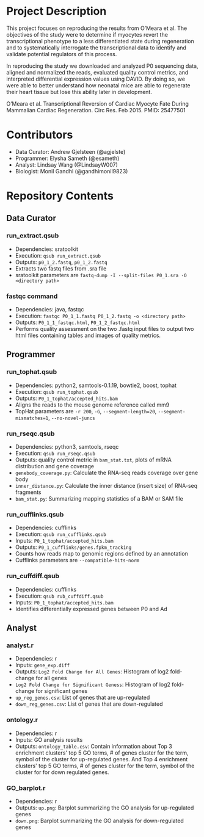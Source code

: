 # Project Description
This project focuses on reproducing the results from O’Meara et al. The objectives of the study were to determine if myocytes revert the transcriptional phenotype to a less differentiated state during regeneration and to systematically interrogate the transcriptional data to identify and validate potential regulators of this process.

In reproducing the study we downloaded and analyzed P0 sequencing data, aligned and normalized the reads, evaluated quality control metrics, and interpreted differential expression values using DAVID. By doing so, we were able to better understand how neonatal mice are able to regenerate their heart tissue but lose this ability later in development.

O’Meara et al. Transcriptional Reversion of Cardiac Myocyte Fate During Mammalian Cardiac Regeneration. Circ Res. Feb 2015. PMID: 25477501

# Contributors
* Data Curator: Andrew Gjelsteen (@agjelste)
* Programmer: Elysha Sameth (@esameth)
* Analyst: Lindsay Wang (@LindsayW007)
* Biologist: Monil Gandhi (@gandhimonil9823)

# Repository Contents
## Data Curator
### run_extract.qsub
* Dependencies: sratoolkit
* Execution: `qsub run_extract.qsub`
* Outputs: `p0_1_2.fastq`, `p0_1_2.fastq`
* Extracts two fastq files from .sra file
* sratoolkit parameters are `fastq-dump -I --split-files P0_1.sra -O <directory path>`

### fastqc command
* Dependencies: java, fastqc
* Execution: `fastqc P0_1_1.fastq P0_1_2.fastq -o <directory path>`
* Outputs: `P0_1_1_fastqc.html`, `P0_1_2_fastqc.html`
* Performs quality assessment on the two .fastq input files to output two html files containing tables and images of quality metrics.

## Programmer
### run_tophat.qsub
* Dependencies: python2, samtools-0.1.19, bowtie2, boost, tophat
* Execution: `qsub run_tophat.qsub`
* Outputs: `P0_1_tophat/accepted_hits.bam`
* Aligns the reads to the mouse genome reference called mm9
* TopHat parameters are `-r 200`, `-G`, `--segment-length=20`, `--segment-mismatches=1`, `--no-novel-juncs`

### run_rseqc.qsub
* Dependencies: python3, samtools, rseqc
* Execution: `qsub run_rseqc.qsub`
* Outputs: quality control metric in `bam_stat.txt`, plots of mRNA distribution and gene coverage
* `genebody_coverage.py`: Calculate the RNA-seq reads coverage over gene body
* `inner_distance.py`: Calculate the inner distance (insert size)  of RNA-seq fragments
* `bam_stat.py`: Summarizing mapping statistics of a BAM or SAM file 

### run_cufflinks.qsub
* Dependencies: cufflinks
* Execution: `qsub run_cufflinks.qsub` 
* Inputs: `P0_1_tophat/accepted_hits.bam`
* Outputs: `P0_1_cufflinks/genes.fpkm_tracking`
* Counts how reads map to genomic regions defined by an annotation
* Cufflinks parameters are `--compatible-hits-norm` 

### run_cuffdiff.qsub
* Dependencies: cufflinks
* Execution: `qsub rub_cuffdiff.qsub`
* Inputs: `P0_1_tophat/accepted_hits.bam`
* Identifies differentially expressed genes between P0 and Ad

## Analyst
### analyst.r
* Dependencies: r
* Inputs: `gene_exp.diff`
* Outputs: `Log2 Fold Change for All Genes`: Histogram of log2 fold-change for all genes
* `Log2 Fold Change for Significant Geness`: Histogram of log2 fold-change for significant genes
* `up_reg_genes.csv`: List of genes that are up-regulated 
* `down_reg_genes.csv`: List of genes that are down-regulated 

### ontology.r
* Dependencies: r
* Inputs: GO analysis results
* Outputs: `ontology_table.csv`: Contain information about Top 3 enrichment clusters' top 5 GO terms, # of genes cluster for the term, symbol of the cluster for up-regulated genes. And Top 4 enrichment clusters' top 5 GO terms, # of genes cluster for the term, symbol of the cluster for for down regulated genes.

### GO_barplot.r
* Dependencies: r
* Outputs: `up.png`: Barplot summarizing the GO analysis for up-regulated genes
* `down.png`: Barplot summarizing the GO analysis for down-regulated genes
